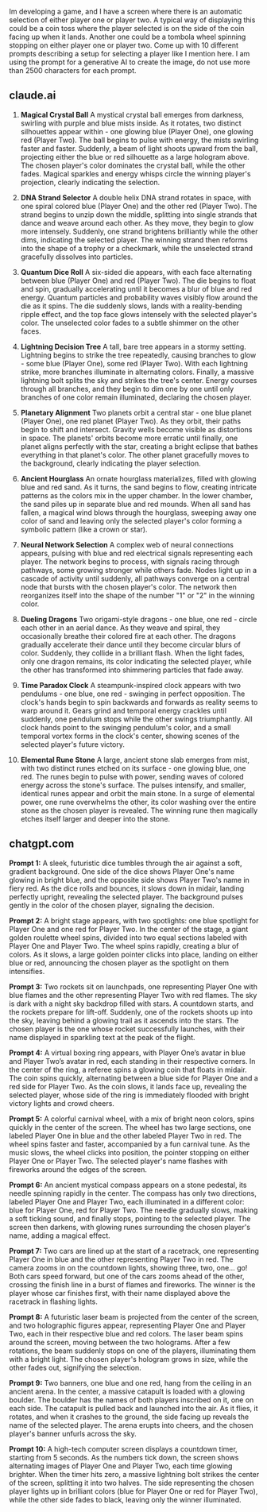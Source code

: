 Im developing a game, and I have a screen where there is an automatic selection of either player one or player two. A typical way of displaying this could be a coin toss where the player selected is on the side of the coin facing up when it lands. Another one could be a tombola wheel spinning stopping on either player one or player two. Come up with 10 different prompts describing a setup for selecting a player like I mention here. I am using the prompt for a generative AI to create the image, do not use more than 2500 characters for each prompt.

## claude.ai

1. **Magical Crystal Ball**
A mystical crystal ball emerges from darkness, swirling with purple and blue mists inside. As it rotates, two distinct silhouettes appear within - one glowing blue (Player One), one glowing red (Player Two). The ball begins to pulse with energy, the mists swirling faster and faster. Suddenly, a beam of light shoots upward from the ball, projecting either the blue or red silhouette as a large hologram above. The chosen player's color dominates the crystal ball, while the other fades. Magical sparkles and energy whisps circle the winning player's projection, clearly indicating the selection.

2. **DNA Strand Selector**
A double helix DNA strand rotates in space, with one spiral colored blue (Player One) and the other red (Player Two). The strand begins to unzip down the middle, splitting into single strands that dance and weave around each other. As they move, they begin to glow more intensely. Suddenly, one strand brightens brilliantly while the other dims, indicating the selected player. The winning strand then reforms into the shape of a trophy or a checkmark, while the unselected strand gracefully dissolves into particles.

3. **Quantum Dice Roll**
A six-sided die appears, with each face alternating between blue (Player One) and red (Player Two). The die begins to float and spin, gradually accelerating until it becomes a blur of blue and red energy. Quantum particles and probability waves visibly flow around the die as it spins. The die suddenly slows, lands with a reality-bending ripple effect, and the top face glows intensely with the selected player's color. The unselected color fades to a subtle shimmer on the other faces.

4. **Lightning Decision Tree**
A tall, bare tree appears in a stormy setting. Lightning begins to strike the tree repeatedly, causing branches to glow - some blue (Player One), some red (Player Two). With each lightning strike, more branches illuminate in alternating colors. Finally, a massive lightning bolt splits the sky and strikes the tree's center. Energy courses through all branches, and they begin to dim one by one until only branches of one color remain illuminated, declaring the chosen player.

5. **Planetary Alignment**
Two planets orbit a central star - one blue planet (Player One), one red planet (Player Two). As they orbit, their paths begin to shift and intersect. Gravity wells become visible as distortions in space. The planets' orbits become more erratic until finally, one planet aligns perfectly with the star, creating a bright eclipse that bathes everything in that planet's color. The other planet gracefully moves to the background, clearly indicating the player selection.

6. **Ancient Hourglass**
An ornate hourglass materializes, filled with glowing blue and red sand. As it turns, the sand begins to flow, creating intricate patterns as the colors mix in the upper chamber. In the lower chamber, the sand piles up in separate blue and red mounds. When all sand has fallen, a magical wind blows through the hourglass, sweeping away one color of sand and leaving only the selected player's color forming a symbolic pattern (like a crown or star).

7. **Neural Network Selection**
A complex web of neural connections appears, pulsing with blue and red electrical signals representing each player. The network begins to process, with signals racing through pathways, some growing stronger while others fade. Nodes light up in a cascade of activity until suddenly, all pathways converge on a central node that bursts with the chosen player's color. The network then reorganizes itself into the shape of the number "1" or "2" in the winning color.

8. **Dueling Dragons**
Two origami-style dragons - one blue, one red - circle each other in an aerial dance. As they weave and spiral, they occasionally breathe their colored fire at each other. The dragons gradually accelerate their dance until they become circular blurs of color. Suddenly, they collide in a brilliant flash. When the light fades, only one dragon remains, its color indicating the selected player, while the other has transformed into shimmering particles that fade away.

9. **Time Paradox Clock**
A steampunk-inspired clock appears with two pendulums - one blue, one red - swinging in perfect opposition. The clock's hands begin to spin backwards and forwards as reality seems to warp around it. Gears grind and temporal energy crackles until suddenly, one pendulum stops while the other swings triumphantly. All clock hands point to the swinging pendulum's color, and a small temporal vortex forms in the clock's center, showing scenes of the selected player's future victory.

10. **Elemental Rune Stone**
A large, ancient stone slab emerges from mist, with two distinct runes etched on its surface - one glowing blue, one red. The runes begin to pulse with power, sending waves of colored energy across the stone's surface. The pulses intensify, and smaller, identical runes appear and orbit the main stone. In a surge of elemental power, one rune overwhelms the other, its color washing over the entire stone as the chosen player is revealed. The winning rune then magically etches itself larger and deeper into the stone.

## chatgpt.com

**Prompt 1:**
A sleek, futuristic dice tumbles through the air against a soft, gradient background. One side of the dice shows Player One's name glowing in bright blue, and the opposite side shows Player Two's name in fiery red. As the dice rolls and bounces, it slows down in midair, landing perfectly upright, revealing the selected player. The background pulses gently in the color of the chosen player, signaling the decision.

**Prompt 2:**
A bright stage appears, with two spotlights: one blue spotlight for Player One and one red for Player Two. In the center of the stage, a giant golden roulette wheel spins, divided into two equal sections labeled with Player One and Player Two. The wheel spins rapidly, creating a blur of colors. As it slows, a large golden pointer clicks into place, landing on either blue or red, announcing the chosen player as the spotlight on them intensifies.

**Prompt 3:**
Two rockets sit on launchpads, one representing Player One with blue flames and the other representing Player Two with red flames. The sky is dark with a night sky backdrop filled with stars. A countdown starts, and the rockets prepare for lift-off. Suddenly, one of the rockets shoots up into the sky, leaving behind a glowing trail as it ascends into the stars. The chosen player is the one whose rocket successfully launches, with their name displayed in sparkling text at the peak of the flight.

**Prompt 4:**
A virtual boxing ring appears, with Player One’s avatar in blue and Player Two’s avatar in red, each standing in their respective corners. In the center of the ring, a referee spins a glowing coin that floats in midair. The coin spins quickly, alternating between a blue side for Player One and a red side for Player Two. As the coin slows, it lands face up, revealing the selected player, whose side of the ring is immediately flooded with bright victory lights and crowd cheers.

**Prompt 5:**
A colorful carnival wheel, with a mix of bright neon colors, spins quickly in the center of the screen. The wheel has two large sections, one labeled Player One in blue and the other labeled Player Two in red. The wheel spins faster and faster, accompanied by a fun carnival tune. As the music slows, the wheel clicks into position, the pointer stopping on either Player One or Player Two. The selected player's name flashes with fireworks around the edges of the screen.

**Prompt 6:**
An ancient mystical compass appears on a stone pedestal, its needle spinning rapidly in the center. The compass has only two directions, labeled Player One and Player Two, each illuminated in a different color: blue for Player One, red for Player Two. The needle gradually slows, making a soft ticking sound, and finally stops, pointing to the selected player. The screen then darkens, with glowing runes surrounding the chosen player's name, adding a magical effect.

**Prompt 7:**
Two cars are lined up at the start of a racetrack, one representing Player One in blue and the other representing Player Two in red. The camera zooms in on the countdown lights, showing three, two, one… go! Both cars speed forward, but one of the cars zooms ahead of the other, crossing the finish line in a burst of flames and fireworks. The winner is the player whose car finishes first, with their name displayed above the racetrack in flashing lights.

**Prompt 8:**
A futuristic laser beam is projected from the center of the screen, and two holographic figures appear, representing Player One and Player Two, each in their respective blue and red colors. The laser beam spins around the screen, moving between the two holograms. After a few rotations, the beam suddenly stops on one of the players, illuminating them with a bright light. The chosen player's hologram grows in size, while the other fades out, signifying the selection.

**Prompt 9:**
Two banners, one blue and one red, hang from the ceiling in an ancient arena. In the center, a massive catapult is loaded with a glowing boulder. The boulder has the names of both players inscribed on it, one on each side. The catapult is pulled back and launched into the air. As it flies, it rotates, and when it crashes to the ground, the side facing up reveals the name of the selected player. The arena erupts into cheers, and the chosen player's banner unfurls across the sky.

**Prompt 10:**
A high-tech computer screen displays a countdown timer, starting from 5 seconds. As the numbers tick down, the screen shows alternating images of Player One and Player Two, each time glowing brighter. When the timer hits zero, a massive lightning bolt strikes the center of the screen, splitting it into two halves. The side representing the chosen player lights up in brilliant colors (blue for Player One or red for Player Two), while the other side fades to black, leaving only the winner illuminated.
